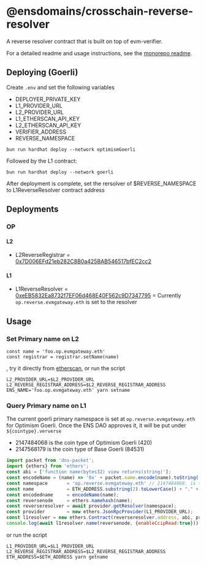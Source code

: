 # @ensdomains/crosschain-reverse-resolver

A reverse resolver contract that is built on top of evm-verifier.

For a detailed readme and usage instructions, see the [monorepo readme](https://github.com/ensdomains/evmgateway/tree/main).


## Deploying (Goerli)

Create `.env` and set the following variables

- DEPLOYER_PRIVATE_KEY
- L1_PROVIDER_URL
- L2_PROVIDER_URL
- L1_ETHERSCAN_API_KEY
- L2_ETHERSCAN_API_KEY
- VERIFIER_ADDRESS
- REVERSE_NAMESPACE

```
bun run hardhat deploy --network optimismGoerli
```

Followed by the L1 contract:

```
bun run hardhat deploy --network goerli
```

After deployment is complete, set the rersolver of $REVERSE_NAMESPACE to L1ReverseResolver contract address

## Deployments

### OP
#### L2
- L2ReverseRegistrar = [0x7D006EFd21eb282C8B0a425BAB546517bfEC2cc2](https://goerli-optimism.etherscan.io/address/0x7D006EFd21eb282C8B0a425BAB546517bfEC2cc2) 
#### L1
- L1ReverseResolver = [0xeEB5832Ea8732f7EF06d468E40F562c9D7347795](https://goerli.etherscan.io/address/0xeEB5832Ea8732f7EF06d468E40F562c9D7347795) = Currently `op.reverse.evmgateway.eth` is set to the resolver

## Usage

### Set Primary name on L2

```
const name = 'foo.op.evmgateway.eth'
const registrar = registrar.setName(name)
```

, try it directly from [etherscan](https://goerli.etherscan.io/address/0xeEB5832Ea8732f7EF06d468E40F562c9D7347795), or run the script
```
L2_PROVIDER_URL=$L2_PROVIDER_URL L2_REVERSE_REGISTRAR_ADDRESS=$L2_REVERSE_REGISTRAR_ADDRESS ENS_NAME='foo.op.evmgateway.eth' yarn setname
```

### Query Primary name on L1


The current goerli primary namespace is set at `op.reverse.evmgateway.eth` for Optimism Goerli. Once the ENS DAO approves it, it will be put under `${cointype}.ververse`

- 2147484068 is the coin type of Optimism Goerli (420)
- 2147568179 is the coin type of Base Goerli (84531)

```js
import packet from 'dns-packet';
import {ethers} from 'ethers';
const abi = ['function name(bytes32) view returns(string)'];
const encodeName = (name) => '0x' + packet.name.encode(name).toString('hex')
const namespace       = 'op.reverse.evmgateway.eth' // 2147484068. is the coinType of Optimism Goerli (420)
const name            = ETH_ADDRESS.substring(2).toLowerCase() + "." + namespace
const encodedname     = encodeName(name);
const reversenode     = ethers.namehash(name);
const reverseresolver = await provider.getResolver(namespace);
const provider        = new ethers.JsonRpcProvider(L1_PROVIDER_URL);
const l1resolver = new ethers.Contract(reverseresolver.address, abi, provider);
console.log(await l1resolver.name(reversenode, {enableCcipRead:true}))
```

or run the script

```
L1_PROVIDER_URL=$L1_PROVIDER_URL L2_REVERSE_REGISTRAR_ADDRESS=$L2_REVERSE_REGISTRAR_ADDRESS ETH_ADDRESS=$ETH_ADDRESS yarn getname
```
